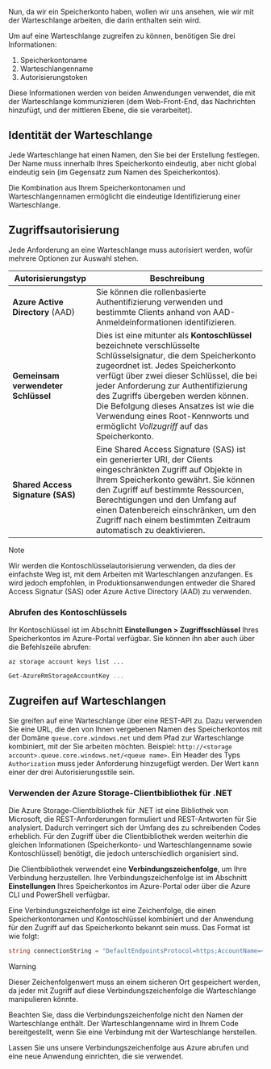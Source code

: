 Nun, da wir ein Speicherkonto haben, wollen wir uns ansehen, wie wir mit der Warteschlange arbeiten, die darin enthalten sein wird.

Um auf eine Warteschlange zugreifen zu können, benötigen Sie drei Informationen:

 1. Speicherkontoname
 2. Warteschlangenname
 3. Autorisierungstoken

Diese Informationen werden von beiden Anwendungen verwendet, die mit der Warteschlange kommunizieren (dem Web-Front-End, das Nachrichten hinzufügt, und der mittleren Ebene, die sie verarbeitet).

## <a name="queue-identity"></a>Identität der Warteschlange

Jede Warteschlange hat einen Namen, den Sie bei der Erstellung festlegen. Der Name muss innerhalb Ihres Speicherkonto eindeutig, aber nicht global eindeutig sein (im Gegensatz zum Namen des Speicherkontos).

Die Kombination aus Ihrem Speicherkontonamen und Warteschlangennamen ermöglicht die eindeutige Identifizierung einer Warteschlange.

## <a name="access-authorization"></a>Zugriffsautorisierung

Jede Anforderung an eine Warteschlange muss autorisiert werden, wofür mehrere Optionen zur Auswahl stehen.

| Autorisierungstyp | Beschreibung |
|--------------------|-------------|
| **Azure Active Directory** (AAD) | Sie können die rollenbasierte Authentifizierung verwenden und bestimmte Clients anhand von AAD-Anmeldeinformationen identifizieren. |
| **Gemeinsam verwendeter Schlüssel** | Dies ist eine mitunter als **Kontoschlüssel** bezeichnete verschlüsselte Schlüsselsignatur, die dem Speicherkonto zugeordnet ist. Jedes Speicherkonto verfügt über zwei dieser Schlüssel, die bei jeder Anforderung zur Authentifizierung des Zugriffs übergeben werden können. Die Befolgung dieses Ansatzes ist wie die Verwendung eines Root-Kennworts und ermöglicht _Vollzugriff_ auf das Speicherkonto. |
| **Shared Access Signature (SAS)** | Eine Shared Access Signature (SAS) ist ein generierter URI, der Clients eingeschränkten Zugriff auf Objekte in Ihrem Speicherkonto gewährt. Sie können den Zugriff auf bestimmte Ressourcen, Berechtigungen und den Umfang auf einen Datenbereich einschränken, um den Zugriff nach einem bestimmten Zeitraum automatisch zu deaktivieren.  |

> [!NOTE]
> Wir werden die Kontoschlüsselautorisierung verwenden, da dies der einfachste Weg ist, mit dem Arbeiten mit Warteschlangen anzufangen. Es wird jedoch empfohlen, in Produktionsanwendungen entweder die Shared Access Signatur (SAS) oder Azure Active Directory (AAD) zu verwenden.

### <a name="retrieving-the-account-key"></a>Abrufen des Kontoschlüssels
 
Ihr Kontoschlüssel ist im Abschnitt **Einstellungen > Zugriffsschlüssel** Ihres Speicherkontos im Azure-Portal verfügbar. Sie können ihn aber auch über die Befehlszeile abrufen:

```azurecli
az storage account keys list ...
```

```powershell
Get-AzureRmStorageAccountKey ...
```

## <a name="accessing-queues"></a>Zugreifen auf Warteschlangen

Sie greifen auf eine Warteschlange über eine REST-API zu. Dazu verwenden Sie eine URL, die den von Ihnen vergebenen Namen des Speicherkontos mit der Domäne `queue.core.windows.net` und dem Pfad zur Warteschlange kombiniert, mit der Sie arbeiten möchten. Beispiel: `http://<storage account>.queue.core.windows.net/<queue name>`. Ein Header des Typs `Authorization` muss jeder Anforderung hinzugefügt werden. Der Wert kann einer der drei Autorisierungsstile sein.

### <a name="using-the-azure-storage-client-library-for-net"></a>Verwenden der Azure Storage-Clientbibliothek für .NET

Die Azure Storage-Clientbibliothek für .NET ist eine Bibliothek von Microsoft, die REST-Anforderungen formuliert und REST-Antworten für Sie analysiert. Dadurch verringert sich der Umfang des zu schreibenden Codes erheblich. Für den Zugriff über die Clientbibliothek werden weiterhin die gleichen Informationen (Speicherkonto- und Warteschlangenname sowie Kontoschlüssel) benötigt, die jedoch unterschiedlich organisiert sind.

Die Clientbibliothek verwendet eine **Verbindungszeichenfolge**, um Ihre Verbindung herzustellen. Ihre Verbindungszeichenfolge ist im Abschnitt **Einstellungen** Ihres Speicherkontos im Azure-Portal oder über die Azure CLI und PowerShell verfügbar.

Eine Verbindungszeichenfolge ist eine Zeichenfolge, die einen Speicherkontonamen und Kontoschlüssel kombiniert und der Anwendung für den Zugriff auf das Speicherkonto bekannt sein muss. Das Format ist wie folgt:

```csharp
string connectionString = "DefaultEndpointsProtocol=https;AccountName=<your storage account name>;AccountKey=<your key>;EndpointSuffix=core.windows.net"
```

> [!WARNING]
> Dieser Zeichenfolgenwert muss an einem sicheren Ort gespeichert werden, da jeder mit Zugriff auf diese Verbindungszeichenfolge die Warteschlange manipulieren könnte.

Beachten Sie, dass die Verbindungszeichenfolge nicht den Namen der Warteschlange enthält. Der Warteschlangenname wird in Ihrem Code bereitgestellt, wenn Sie eine Verbindung mit der Warteschlange herstellen.

Lassen Sie uns unsere Verbindungszeichenfolge aus Azure abrufen und eine neue Anwendung einrichten, die sie verwendet.